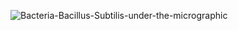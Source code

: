 
![Bacteria-Bacillus-Subtilis-under-the-micrographic](https://user-images.githubusercontent.com/91544907/144160845-71d8c40a-5c0b-4afd-bcb9-21a73c446986.png)
